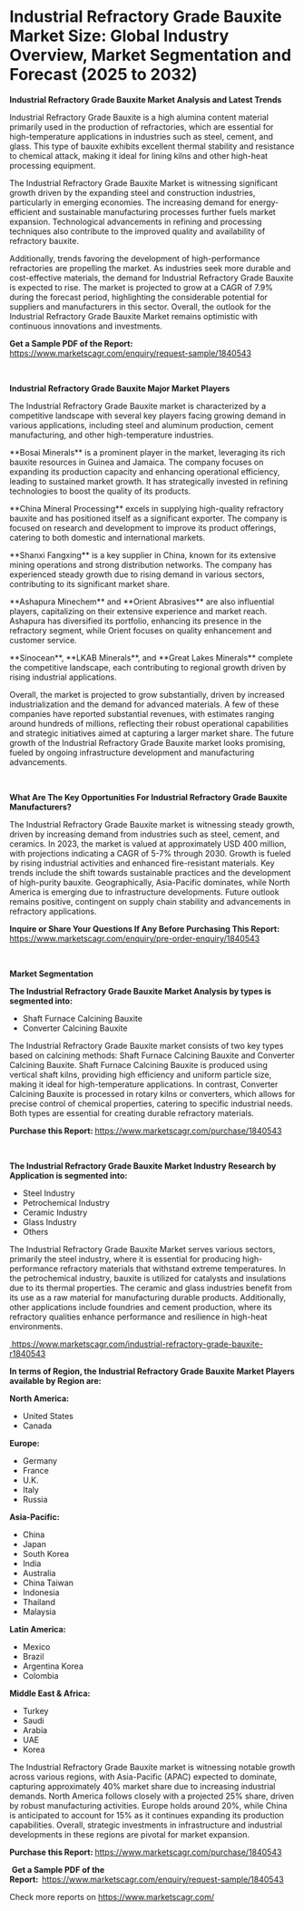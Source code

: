 <p><h1>Industrial Refractory Grade Bauxite Market Size: Global Industry Overview, Market Segmentation and Forecast (2025 to 2032)</h1></p><p><strong>Industrial Refractory Grade Bauxite Market Analysis and Latest Trends</strong></p>
<p><p>Industrial Refractory Grade Bauxite is a high alumina content material primarily used in the production of refractories, which are essential for high-temperature applications in industries such as steel, cement, and glass. This type of bauxite exhibits excellent thermal stability and resistance to chemical attack, making it ideal for lining kilns and other high-heat processing equipment. </p><p>The Industrial Refractory Grade Bauxite Market is witnessing significant growth driven by the expanding steel and construction industries, particularly in emerging economies. The increasing demand for energy-efficient and sustainable manufacturing processes further fuels market expansion. Technological advancements in refining and processing techniques also contribute to the improved quality and availability of refractory bauxite. </p><p>Additionally, trends favoring the development of high-performance refractories are propelling the market. As industries seek more durable and cost-effective materials, the demand for Industrial Refractory Grade Bauxite is expected to rise. The market is projected to grow at a CAGR of 7.9% during the forecast period, highlighting the considerable potential for suppliers and manufacturers in this sector. Overall, the outlook for the Industrial Refractory Grade Bauxite Market remains optimistic with continuous innovations and investments.</p></p>
<p><strong>Get a Sample PDF of the Report:&nbsp;</strong> <a href="https://www.marketscagr.com/enquiry/request-sample/1840543?utm_campaign=2239&utm_medium=2&utm_source=Github&utm_content=ia&utm_term=06022025&utm_id=industrial-refractory-grade-bauxite">https://www.marketscagr.com/enquiry/request-sample/1840543</a></p>
<p>&nbsp;</p>
<p><strong>Industrial Refractory Grade Bauxite Major Market Players</strong></p>
<p><p>The Industrial Refractory Grade Bauxite market is characterized by a competitive landscape with several key players facing growing demand in various applications, including steel and aluminum production, cement manufacturing, and other high-temperature industries.</p><p>**Bosai Minerals** is a prominent player in the market, leveraging its rich bauxite resources in Guinea and Jamaica. The company focuses on expanding its production capacity and enhancing operational efficiency, leading to sustained market growth. It has strategically invested in refining technologies to boost the quality of its products. </p><p>**China Mineral Processing** excels in supplying high-quality refractory bauxite and has positioned itself as a significant exporter. The company is focused on research and development to improve its product offerings, catering to both domestic and international markets.</p><p>**Shanxi Fangxing** is a key supplier in China, known for its extensive mining operations and strong distribution networks. The company has experienced steady growth due to rising demand in various sectors, contributing to its significant market share.</p><p>**Ashapura Minechem** and **Orient Abrasives** are also influential players, capitalizing on their extensive experience and market reach. Ashapura has diversified its portfolio, enhancing its presence in the refractory segment, while Orient focuses on quality enhancement and customer service.</p><p>**Sinocean**, **LKAB Minerals**, and **Great Lakes Minerals** complete the competitive landscape, each contributing to regional growth driven by rising industrial applications.</p><p>Overall, the market is projected to grow substantially, driven by increased industrialization and the demand for advanced materials. A few of these companies have reported substantial revenues, with estimates ranging around hundreds of millions, reflecting their robust operational capabilities and strategic initiatives aimed at capturing a larger market share. The future growth of the Industrial Refractory Grade Bauxite market looks promising, fueled by ongoing infrastructure development and manufacturing advancements.</p></p>
<p>&nbsp;</p>
<p><strong>What Are The Key Opportunities For Industrial Refractory Grade Bauxite Manufacturers?</strong></p>
<p><p>The Industrial Refractory Grade Bauxite market is witnessing steady growth, driven by increasing demand from industries such as steel, cement, and ceramics. In 2023, the market is valued at approximately USD 400 million, with projections indicating a CAGR of 5-7% through 2030. Growth is fueled by rising industrial activities and enhanced fire-resistant materials. Key trends include the shift towards sustainable practices and the development of high-purity bauxite. Geographically, Asia-Pacific dominates, while North America is emerging due to infrastructure developments. Future outlook remains positive, contingent on supply chain stability and advancements in refractory applications.</p></p>
<p><strong>Inquire or Share Your Questions If Any Before Purchasing This Report:</strong> <a href="https://www.marketscagr.com/enquiry/pre-order-enquiry/1840543?utm_campaign=2239&utm_medium=2&utm_source=Github&utm_content=ia&utm_term=06022025&utm_id=industrial-refractory-grade-bauxite">https://www.marketscagr.com/enquiry/pre-order-enquiry/1840543</a></p>
<p>&nbsp;</p>
<p><strong>Market Segmentation</strong></p>
<p><strong>The Industrial Refractory Grade Bauxite Market Analysis by types is segmented into:</strong></p>
<p><ul><li>Shaft Furnace Calcining Bauxite</li><li>Converter Calcining Bauxite</li></ul></p>
<p><p>The Industrial Refractory Grade Bauxite market consists of two key types based on calcining methods: Shaft Furnace Calcining Bauxite and Converter Calcining Bauxite. Shaft Furnace Calcining Bauxite is produced using vertical shaft kilns, providing high efficiency and uniform particle size, making it ideal for high-temperature applications. In contrast, Converter Calcining Bauxite is processed in rotary kilns or converters, which allows for precise control of chemical properties, catering to specific industrial needs. Both types are essential for creating durable refractory materials.</p></p>
<p><strong>Purchase this Report:&nbsp;</strong><a href="https://www.marketscagr.com/purchase/1840543?utm_campaign=2239&utm_medium=2&utm_source=Github&utm_content=ia&utm_term=06022025&utm_id=industrial-refractory-grade-bauxite">https://www.marketscagr.com/purchase/1840543</a></p>
<p>&nbsp;</p>
<p><strong>The Industrial Refractory Grade Bauxite Market Industry Research by Application is segmented into:</strong></p>
<p><ul><li>Steel Industry</li><li>Petrochemical Industry</li><li>Ceramic Industry</li><li>Glass Industry</li><li>Others</li></ul></p>
<p><p>The Industrial Refractory Grade Bauxite Market serves various sectors, primarily the steel industry, where it is essential for producing high-performance refractory materials that withstand extreme temperatures. In the petrochemical industry, bauxite is utilized for catalysts and insulations due to its thermal properties. The ceramic and glass industries benefit from its use as a raw material for manufacturing durable products. Additionally, other applications include foundries and cement production, where its refractory qualities enhance performance and resilience in high-heat environments.</p></p>
<p><a href="https://www.marketscagr.com/industrial-refractory-grade-bauxite-r1840543?utm_campaign=2239&utm_medium=2&utm_source=Github&utm_content=ia&utm_term=06022025&utm_id=industrial-refractory-grade-bauxite">&nbsp;https://www.marketscagr.com/industrial-refractory-grade-bauxite-r1840543</a></p>
<p><strong>In terms of Region, the Industrial Refractory Grade Bauxite Market Players available by Region are:</strong></p>
<p>
    <p> <strong> North America: </strong>
        <ul>
            <li>United States</li>
            <li>Canada</li>
        </ul>
        </p> 
    <p> <strong> Europe: </strong>
        <ul>
            <li>Germany</li>
            <li>France</li>
            <li>U.K.</li>
            <li>Italy</li>
            <li>Russia</li>
        </ul>
        </p> 
    <p> <strong> Asia-Pacific: </strong>
        <ul>
            <li>China</li>
            <li>Japan</li>
            <li>South Korea</li>
            <li>India</li>
            <li>Australia</li>
            <li>China Taiwan</li>
            <li>Indonesia</li>
            <li>Thailand</li>
            <li>Malaysia</li>
        </ul>
        </p> 
    <p> <strong> Latin America: </strong>
        <ul>
            <li>Mexico</li>
            <li>Brazil</li>
            <li>Argentina Korea</li>
            <li>Colombia</li>
        </ul>
        </p> 
    <p> <strong> Middle East & Africa: </strong>
        <ul>
            <li>Turkey</li>
            <li>Saudi</li>
            <li>Arabia</li>
            <li>UAE</li>
            <li>Korea</li>
        </ul>
    </p>
    </p>
<p><p>The Industrial Refractory Grade Bauxite market is witnessing notable growth across various regions, with Asia-Pacific (APAC) expected to dominate, capturing approximately 40% market share due to increasing industrial demands. North America follows closely with a projected 25% share, driven by robust manufacturing activities. Europe holds around 20%, while China is anticipated to account for 15% as it continues expanding its production capabilities. Overall, strategic investments in infrastructure and industrial developments in these regions are pivotal for market expansion.</p></p>
<p><strong>Purchase this Report: </strong><a href="https://www.marketscagr.com/purchase/1840543?utm_campaign=2239&utm_medium=2&utm_source=Github&utm_content=ia&utm_term=06022025&utm_id=industrial-refractory-grade-bauxite">https://www.marketscagr.com/purchase/1840543</a></p>
<p>&nbsp;<strong>Get a Sample PDF of the Report:&nbsp;&nbsp;</strong><a href="https://www.marketscagr.com/enquiry/request-sample/1840543?utm_campaign=2239&utm_medium=2&utm_source=Github&utm_content=ia&utm_term=06022025&utm_id=industrial-refractory-grade-bauxite">https://www.marketscagr.com/enquiry/request-sample/1840543</a></p>
<p><strong></strong></p>
<p>Check more reports on <a href="https://www.marketscagr.com/?utm_campaign=2239&utm_medium=2&utm_source=Github&utm_content=ia&utm_term=06022025&utm_id=industrial-refractory-grade-bauxite">https://www.marketscagr.com/</a></p>